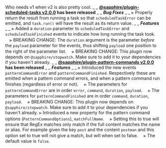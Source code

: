 Who needs v1 when v2 is also pretty cool.
_ _
**[@sapphire/plugin-scheduled-tasks v2.0.0](https://github.com/sapphiredev/plugins/compare/@sapphire/plugin-scheduled-tasks@1.2.1...@sapphire/plugin-scheduled-tasks@2.0.0) has been released**
_ _
_**Bug Fixes**_
_ _
⫸ Properly return the result from running a task so that `scheduledTaskError` can be emitted, and `task.run()` will have the result as its return value.
_ _
_**Features**_
_ _
⫸ Added a `duration` parameter to `scheduledTaskError` and `scheduledTaskFinished` events to indicate how long running the task took.
　⪢ BREAKING CHANGE: The `duration` argument is the parameter _before_ the `payload` parameter for the events, thus shifting `payload` one position to the right of the parameter list.
　⪢ BREAKING CHANGE: This plugin now depends on `@sapphire/stopwatch`. Make sure to add it to your dependencies if you haven't already.
_ _
**[@sapphire/plugin-pattern-commands v2.0.0](https://github.com/sapphiredev/plugins/compare/@sapphire/plugin-pattern-commands@1.0.2...@sapphire/plugin-pattern-commands@2.0.0) has been released**
_ _
_**Features**_
_ _
⫸ Introduced the new events `patternCommandError` and `patternCommandFinished`. Respectively these are emitted when a pattern command errors, and when a pattern command run finishes (regardless of error or not).
　⪢ The parameters for `patternCommandError` are in order `error`, `command`, `duration`, `payload`.
　⪢ The parameters for `patternCommandFinished` are in order `command`, `duration`, `payload`.
　⪢ BREAKING CHANGE: This plugin now depends on `@sapphire/stopwatch`. Make sure to add it to your dependencies if you haven't already.
⫸ Introduced a new property for the pattern command options (`PatternCommandOptions`), `matchFullName`.
　⪢ Setting this to true will ensure that RegEx matches only match if the full content matches the name or alias. For example given the key `post` and the content `postman` and this option set to true will not give a match, but will when set to false.
　⪢ The default value is `false`.